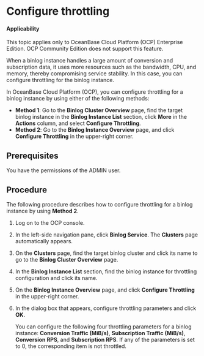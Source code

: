 # Configure throttling

<main id="notice" type='notice'>
<h4>Applicability</h4>
<p>This topic applies only to OceanBase Cloud Platform (OCP) Enterprise Edition. OCP Community Edition does not support this feature. </p>
</main>

When a binlog instance handles a large amount of conversion and subscription data, it uses more resources such as the bandwidth, CPU, and memory, thereby compromising service stability. In this case, you can configure throttling for the binlog instance.

In OceanBase Cloud Platform (OCP), you can configure throttling for a binlog instance by using either of the following methods:

* **Method 1**: Go to the **Binlog Cluster Overview** page, find the target binlog instance in the **Binlog Instance List** section, click **More** in the **Actions** column, and select **Configure Throttling**.
* **Method 2**: Go to the **Binlog Instance Overview** page, and click **Configure Throttling** in the upper-right corner.

## Prerequisites

You have the permissions of the ADMIN user.

## Procedure

The following procedure describes how to configure throttling for a binlog instance by using **Method 2**.

1. Log on to the OCP console.

2. In the left-side navigation pane, click **Binlog Service**. The **Clusters** page automatically appears.

3. On the **Clusters** page, find the target binlog cluster and click its name to go to the **Binlog Cluster Overview** page.

4. In the **Binlog Instance List** section, find the binlog instance for throttling configuration and click its name.

5. On the **Binlog Instance Overview** page, and click **Configure Throttling** in the upper-right corner.

6. In the dialog box that appears, configure throttling parameters and click **OK**.

   You can configure the following four throttling parameters for a binlog instance: **Conversion Traffic (MiB/s)**, **Subscription Traffic (MiB/s)**, **Conversion RPS**, and **Subscription RPS**. If any of the parameters is set to 0, the corresponding item is not throttled.
